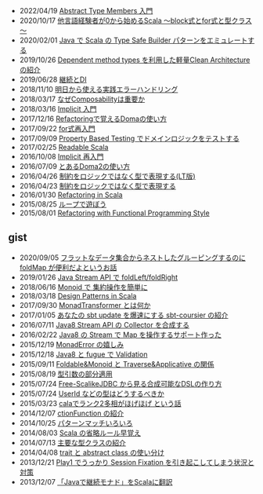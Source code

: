 

- 2022/04/19 [Abstract Type Members 入門](https://gakuzzzz.github.io/slides/abstract_type_member_introduction/)
- 2020/10/17 [他言語経験者が0から始めるScala ～block式とfor式と型クラス～](https://gakuzzzz.github.io/slides/scala_from_other_languages/)
- 2020/02/01 [Java で Scala の Type Safe Builder パターンをエミュレートする](https://gakuzzzz.github.io/slides/type_safe_builder_in_java/)
- 2019/10/26 [Dependent method types を利用した軽量Clean Architecture の紹介](https://gakuzzzz.github.io/slides/lightweight_clean_architecture_with_dmt/)
- 2019/06/28 [継続とDI](https://gakuzzzz.github.io/slides/cps_or_di/)
- 2018/11/10 [明日から使える実践エラーハンドリング](https://gakuzzzz.github.io/slides/error_handling_practice/)
- 2018/03/17 [なぜComposabilityは重要か](https://gakuzzzz.github.io/slides/why_composability_matters/)
- 2018/03/16 [Implicit 入門](https://gakuzzzz.github.io/slides/implicit_introduction/)
- 2017/12/16 [Refactoringで覚えるDomaの使い方](https://gakuzzzz.github.io/slides/doma_practice2/)
- 2017/09/22 [for式再入門](https://gakuzzzz.github.io/slides/for_comprehension_reintoroduction/)
- 2017/09/09 [Property Based Testing でドメインロジックをテストする](https://gakuzzzz.github.io/slides/property_based_testing_for_domain/)
- 2017/02/25 [Readable Scala](https://gakuzzzz.github.io/slides/readable_scala/)
- 2016/10/08 [Implicit 再入門](https://gakuzzzz.github.io/slides/implicit_reintroduction/)
- 2016/07/09 [とあるDoma2の使い方](https://gakuzzzz.github.io/slides/doma_practice/)
- 2016/04/26 [制約をロジックではなく型で表現する(LT版)](https://gakuzzzz.github.io/slides/logic_or_types_as_constraint_short/)
- 2016/04/23 [制約をロジックではなく型で表現する](https://gakuzzzz.github.io/slides/logic_or_types_as_constraint/)
- 2016/01/30 [Refactoring in Scala](https://gakuzzzz.github.io/slides/refactoring_in_scala/)
- 2015/08/25 [ループで遊ぼう](https://gakuzzzz.github.io/slides/lets_play_with_loop/)
- 2015/08/01 [Refactoring with Functional Programming Style](https://gakuzzzz.github.io/slides/refactoring_with_fp_style/)

## gist

- 2020/09/05 [フラットなデータ集合からネストしたグルーピングするのに foldMap が便利だよというお話](https://gist.github.com/gakuzzzz/adbd82325de86923cdb75acb098e9d0e)
- 2019/01/26 [Java Stream API で foldLeft/foldRight](https://gist.github.com/gakuzzzz/4a02de328dec6a3348408231685c9fa9)
- 2018/06/16 [Monoid で 集約操作を簡単に](https://gist.github.com/gakuzzzz/fe5c02c54fdd707c92f9241cf142b29e)
- 2018/03/18 [Design Patterns in Scala](https://gist.github.com/gakuzzzz/6cbf407928fbc637c64a371bcc20f050)
- 2017/09/30 [MonadTransformer とは何か](https://gist.github.com/gakuzzzz/ce10189cdd40427951bb5fadf18403b9)
- 2017/01/05 [あなたの sbt update を爆速にする sbt-coursier の紹介](https://gist.github.com/gakuzzzz/49b78acfe1401fd8047c7a0f0d981cfa)
- 2016/07/11 [Java8 Stream API の Collector を合成する](https://gist.github.com/gakuzzzz/a8b68317e3fcbb258291ef50c377efba)
- 2016/02/22 [Java8 の Stream で Map を操作するサポート作った](https://gist.github.com/gakuzzzz/9f35617943decf2893ea)
- 2015/12/19 [MonadError の嬉しみ](https://gist.github.com/gakuzzzz/2f69be614daff2c1d541)
- 2015/12/18 [Java8 と fugue で Validation](https://gist.github.com/gakuzzzz/0c779d5335f4b2bff596)
- 2015/09/11 [Foldable&Monoid と Traverse&Applicative の関係](https://gist.github.com/gakuzzzz/736b8a37931c346b26fe)
- 2015/08/19 [型引数の部分適用](https://gist.github.com/gakuzzzz/4a9a9128766d8ea61177)
- 2015/07/24 [Free-ScalikeJDBC から見る合成可能なDSLの作り方](https://gist.github.com/gakuzzzz/147c520e32177fea75f0)
- 2015/07/24 [UserId などの型はどうするべきか](https://gist.github.com/gakuzzzz/ab10327584ab26563631)
- 2015/03/23 [calaでランク2多相がほげほげ という話](https://gist.github.com/gakuzzzz/8fba6eb005856265005c)
- 2014/12/07 [ctionFunction の紹介](https://gist.github.com/gakuzzzz/860ab5a921c852f90ebe)
- 2014/10/25 [パターンマッチいろいろ](https://gist.github.com/gakuzzzz/c747dc7262b3c7181c13)
- 2014/08/03 [Scala の省略ルール早覚え](https://gist.github.com/gakuzzzz/10104162)
- 2014/07/13 [主要な型クラスの紹介](https://gist.github.com/gakuzzzz/8d497609012863b3ea50)
- 2014/04/08 [trait と abstract class の使い分け](https://gist.github.com/gakuzzzz/10081860)
- 2013/12/21 [Play1 でうっかり Session Fixation を引き起こしてしまう状況と対策](https://gist.github.com/gakuzzzz/8059908)
- 2013/12/07 [「Javaで継続モナド」をScalaに翻訳](https://gist.github.com/gakuzzzz/7848606)
